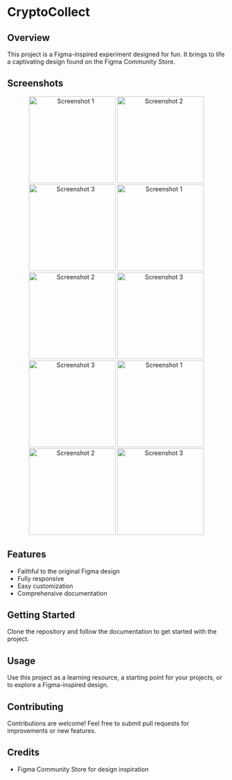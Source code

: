 # CryptoCollect

## Overview

This project is a Figma-inspired experiment designed for fun. It brings to life a captivating design found on the Figma Community Store.

## Screenshots

<div align="center">
    <img src="https://i.imgur.com/meEbUV8.png" alt="Screenshot 1" width="200"/>
    <img src="https://i.imgur.com/EOzxqRl.png" alt="Screenshot 2" width="200"/>
    <img src="https://i.imgur.com/gkuLF70.png" alt="Screenshot 3" width="200"/>
    <img src="https://i.imgur.com/QkyHU6V.png" alt="Screenshot 1" width="200"/>
    <img src="https://i.imgur.com/cHAtZQe.png" alt="Screenshot 2" width="200"/>
    <img src="https://i.imgur.com/BJplqbz.png" alt="Screenshot 3" width="200"/>
    <img src="https://i.imgur.com/zZeBd58.png" alt="Screenshot 3" width="200"/>
    <img src="https://i.imgur.com/AwsAzCn.png" alt="Screenshot 1" width="200"/>
    <img src="https://i.imgur.com/I6MLgCc.png" alt="Screenshot 2" width="200"/>
    <img src="https://i.imgur.com/LzbOZk6.png" alt="Screenshot 3" width="200"/>
    
</div>

## Features

- Faithful to the original Figma design
- Fully responsive
- Easy customization
- Comprehensive documentation

## Getting Started

Clone the repository and follow the documentation to get started with the project.

## Usage

Use this project as a learning resource, a starting point for your projects, or to explore a Figma-inspired design.

## Contributing

Contributions are welcome! Feel free to submit pull requests for improvements or new features.

## Credits

- Figma Community Store for design inspiration
